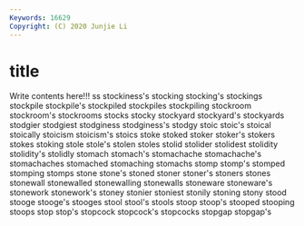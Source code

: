 ```yaml
---
Keywords: 16629
Copyright: (C) 2020 Junjie Li
---
```


# title

Write contents here!!!
ss 
stockiness's 
stocking 
stocking's 
stockings 
stockpile 
stockpile's 
stockpiled 
stockpiles 
stockpiling
stockroom 
stockroom's 
stockrooms 
stocks 
stocky 
stockyard 
stockyard's 
stockyards 
stodgier 
stodgiest
stodginess 
stodginess's 
stodgy 
stoic 
stoic's 
stoical 
stoically 
stoicism 
stoicism's 
stoics
stoke 
stoked 
stoker 
stoker's 
stokers 
stokes 
stoking 
stole 
stole's 
stolen
stoles 
stolid 
stolider 
stolidest 
stolidity 
stolidity's 
stolidly 
stomach 
stomach's 
stomachache
stomachache's 
stomachaches 
stomached 
stomaching 
stomachs 
stomp 
stomp's 
stomped 
stomping 
stomps
stone 
stone's 
stoned 
stoner 
stoner's 
stoners 
stones 
stonewall 
stonewalled 
stonewalling
stonewalls 
stoneware 
stoneware's 
stonework 
stonework's 
stoney 
stonier 
stoniest 
stonily 
stoning
stony 
stood 
stooge 
stooge's 
stooges 
stool 
stool's 
stools 
stoop 
stoop's
stooped 
stooping 
stoops 
stop 
stop's 
stopcock 
stopcock's 
stopcocks 
stopgap 
stopgap's
